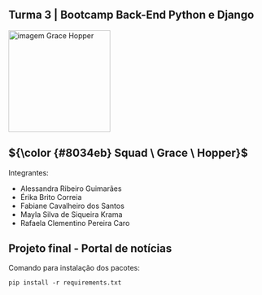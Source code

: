  ## Turma 3 | Bootcamp Back-End Python e Django
  <img src="https://www.timeforkids.com/wp-content/uploads/2020/08/Grace_003.jpg?w=926" alt="imagem Grace Hopper" width="200px"/>
  
## ${\color {#8034eb} Squad \ Grace \ Hopper}$  

Integrantes:
- Alessandra Ribeiro Guimarães
- Érika Brito Correia
- Fabiane Cavalheiro dos Santos
- Mayla Silva de Siqueira Krama
- Rafaela Clementino Pereira Caro

## Projeto final - Portal de notícias


Comando para instalação dos pacotes:
```
pip install -r requirements.txt 

```